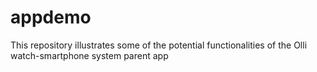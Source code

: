 # appdemo
This repository illustrates some of the potential functionalities of the Olli watch-smartphone system parent app 
